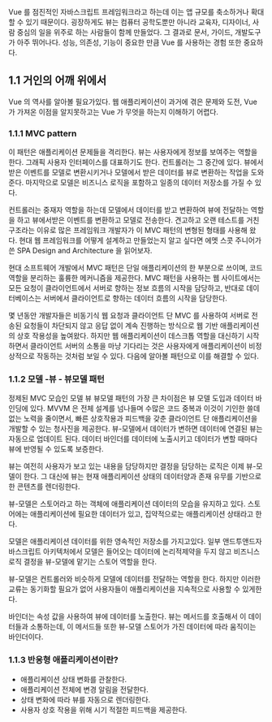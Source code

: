 Vue 를 점진적인 자바스크립트 프레임워크라고 하는데 이는 앱 규모를 축소하거나 확대할 수 있기 때문이다.
굉장하게도 뷰는 컴퓨터 공학도뿐만 아니라 교육자, 디자이너, 사람 중심의 일을 위주로 하는 사람들이 함께 만들었다. 그 결과로 문서, 가이드, 개발도구가 아주 뛰어나다. 성능, 의존성, 기능이 중요한 만큼 Vue 를 사용하는 경험 또한 중요하다. 


## 1.1 거인의 어깨 위에서

Vue 의 역사를 알아볼 필요가있다. 웹 애플리케이션이 과거에 겪은 문제와 도전, Vue 가 가져온 이점을 알지못하고는 Vue 가 무엇을 하는지 이해하기 어렵다.

### 1.1.1 MVC pattern

이 패턴은 애플리케이션 문제들을 격리한다. 뷰는 사용자에게 정보를 보여주는 역할을 한다. 그래픽 사용자 인터페이스를 대표하기도 한다. 컨트롤러는 그 중간에 있다. 뷰에서 받은 이벤트를 모델로 변환시키거나 모델에서 받은 데이터를 뷰로 변환하는 작업을 도와준다. 마지막으로 모델은 비즈니스 로직을 포함하고 일종의 데이터 저장소를 가질 수 있다.

컨트롤러는 중재자 역할을 하는데 모델에서 데이터를 받고 변환하여 뷰에 전달하는 역할을 하고 뷰에서받은 이벤트를 변환하고 모델로 전송한다. 견고하고 오랜 테스트를 거친 구조라는 이유로 많은 프레임워크 개발자가 이 MVC 패턴의 변형된 형태를 사용해 왔다. 현대 웹 프레임워크를 어떻게 설계하고 만들었는지 알고 싶다면 에멧 스콧 주니어가 쓴  SPA Design and Architecture 을 읽어보자.

현대 소프트웨어 개발에서 MVC 패턴은 단일 애플리케이션의 한 부분으로 쓰이며, 코드 역할을 분리하는 훌륭한 메커니즘을 제공한다. MVC 패턴을 사용하는 웹 사이트에서는 모든 요청이 클라이언트에서 서버로 향하는 정보 흐름의 시작을 담당하고, 반대로 데이터베이스는 서버에서 클라이언트로 향하는 데이터 흐름의 시작을 담당한다. 

몇 년동안 개발자들은 비동기식 웹 요청과 클라이언트 단 MVC 를 사용하여 서버로 전송된 요청들이 차단되지 않고 응답 없이 계속 진행하는 방식으로 웹 기반 애플리케이션의 상호 작용성을 높여왔다. 하지만 웹 애플리케이션이 데스크톱 역할을 대신하기 시작하면서 클라이언트 서버의 소통을 마냥 기다리는 것은 사용자에게 애플리케이션이 비정상적으로 작동하는 것처럼 보일 수 있다. 다음에 알아볼 패턴으로 이를 해결할 수 있다.

### 1.1.2 모델 -뷰 - 뷰모델 패턴

정제된 MVC 모습인 모델 뷰 뷰모델 패턴의 가장 큰 차이점은 뷰 모델 도입과 데이터 바인딩에 있다. MVVM 은 전체 설계를 넘나들며 수많은 코드 중복과 이것이 기인한 쓸데없는 노력을 줄이면서, 빠른 상호작용과 피드백을 갖춘 클라이언트 단 애플리케이션을 개발할 수 있는 청사진을 제공한다. 뷰-모델에서 데이터가 변하면 데이터에 연결된 뷰는 자동으로 업데이트 된다. 데이터 바인더를 데이터에 노출시키고 데이터가 변할 때마다 뷰에 반영될 수 있도록 보증한다. 

뷰는 여전히 사용자가 보고 있는 내용을 담당하지만 결정을 담당하는 로직은 이제 뷰-모델이 한다. 그 대신에 뷰는 현재 애플리케이션 상태의 데이터양과 존재 유무를 기반으로 한 콘텐츠를 렌더링한다.

뷰-모델은 스토어라고 하는 객체에 애플리케이션 데이터의 모습을 유지하고 있다. 스토어에는 애플리케이션에 필요한 데이터가 있고, 집약적으로는 애플리케이션 상태라고 한다.

모델은 애플리케이션 데이터를 위한 영속적인 저장소를 가지고있다. 일부 앤드투앤드자바스크립트 아키텍처에서 모델은 들어오는 데이터에 논리적제약을 두지 않고 비즈니스 로직 결정을 뷰-모델에 맡기는 스토어 역할을 한다. 

뷰-모델은 컨트롤러와 비슷하게 모델에 데이터를 전달하는 역할을 한다. 하지만 이러한 교류는 동기화할 필요가 없어 사용자들이 애플리케이션을 지속적으로 사용할 수 있게한다.

바인더는 속성 값을 사용하여 뷰에 데이터를 노출한다. 뷰는 메서드를 호출해서 이 데이터들과 소통하는데, 이 메서드들 또한 뷰-모델 스토어가 가진 데이터에 따라 움직이는 바인더이다.

### 1.1.3 반응형 애플리케이션이란?

- 애플리케이션 상태 변화를 관찰한다.
- 애플리케이션 전체에 변경 알림을 전달한다.
- 상태 변화에 따라 뷰를 자동으로 렌더링한다.
- 사용자 상호 작용을 위해 시기 적절한 피드백을 제공한다.



